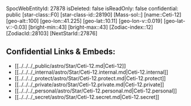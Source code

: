 ﻿---
location: [10.11,41.225,100]
type: Star
tags:
- astro/Star

---
SpocWebEntityId: 27878
isDeleted: false
isReadOnly: false
confidential: public
[star-class::F0]
[star-class-id::28190]
[Mass-sol::]
[name::Ceti-12]
[geo-alt::100]
[geo-lon::41.225]
[geo-lat::10.11]
[geo-lon-v::0.019]
[geo-lat-v::-0.03]
[bright-min::43]
[bright-max::43]
[Zodiac-index::12]
[ZodiacId::28103]
[NextStarId::27876]



## Confidential Links & Embeds: 
- [[../../../_public/astro/Star/Ceti-12.md|Ceti-12]] 
- [[../../../_internal/astro/Star/Ceti-12.internal.md|Ceti-12.internal]] 
- [[../../../_protect/astro/Star/Ceti-12.protect.md|Ceti-12.protect]] 
- [[../../../_private/astro/Star/Ceti-12.private.md|Ceti-12.private]] 
- [[../../../_personal/astro/Star/Ceti-12.personal.md|Ceti-12.personal]] 
- [[../../../_secret/astro/Star/Ceti-12.secret.md|Ceti-12.secret]]

